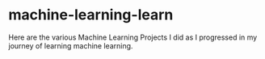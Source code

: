 # machine-learning-learn
Here are the various Machine Learning Projects I did as I progressed in my journey of learning machine learning.

